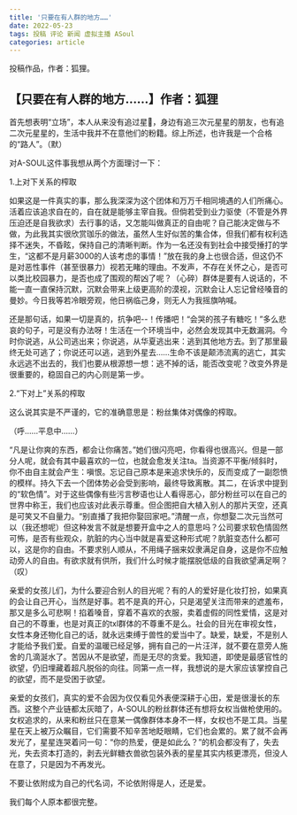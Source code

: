 ```yaml
---
title: '只要在有人群的地方……'
date: 2022-05-23
tags: 投稿 评论 新闻 虚拟主播 ASoul
categories: article
---
```


投稿作品，作者：狐狸。

## 【只要在有人群的地方……】作者：狐狸

首先想表明“立场”，本人从来没有追过星🥺，身边有追三次元星星的朋友，也有追二次元星星的，生活中我并不在意他们的粉籍。综上所述，也许我是一个合格的“路人”。（默）

对A-SOUL这件事我想从两个方面理讨一下：

1.上对下关系的榨取

如果这是一件真实的事，那么我深深为这个团体和万万千相同境遇的人们所痛心。活着应该追求自在的，自在就是能够主宰自我。但倘若受到业力驱使（不管是外界压迫还是自我欲求）去行事的话，又怎能叫做真正的自由呢？自己能决定做与不做，为此我其实很欣赏珈乐的做法，虽然人生好似苦的集合体，但我们都有权利选择不迷失，不昏眩，保持自己的清晰判断。作为一名还没有到社会中接受捶打的学生，“这都不是月薪3000的人该考虑的事情！”放在我的身上也很合适，但这仍不是对恶性事件（甚至很暴力）视若无睹的理由。不发声，不存在关怀之心，是否可以类比校园暴力，是否也成了围观的帮凶了呢？（心碎）群体是要有人说话的，不能一直一直保持沉默，沉默会带来上级更高阶的漠视，沉默会让人忘记曾经嗓音的曼妙。今日我等若冷眼旁观，他日祸临己身，则无人为我摇旗呐喊。

还是那句话，如果一切是真的，抗争吧--！传播吧！“会哭的孩子有糖吃！”多么悲哀的句子，可是没有办法呀！生活在一个环境当中，必然会发现其中无数漏洞。今时你说逃，从公司逃出来；你说逃，从华夏逃出来：逃到其他地方去。到了那里最终无处可逃了；你说还可以逃，逃到外星去……生命不该是颠沛流离的逃亡，其实永远逃不出去的，我们也要从根源想一想：逃不掉的话，能否改变呢？改变外界是很重要的，稳固自己的内心则是第一步。

2.“下对上”关系的榨取

这么说其实是不严谨的，它的准确意思是：粉丝集体对偶像的榨取。

（呼……平息中……）

“凡是让你爽的东西，都会让你痛苦。”她们很闪亮吧，你看得也很高兴。但是一部分人呢，就会有其中最喜欢的一位，也就会愈发关注ta。当资源不平衡/倾斜时，你不由自主就会产生：嗔恨。忘记自己原本是来追求快乐的，反而变成了一副怨愤的模样。持久下去一个团体势必会受到影响，最终导致离散。其二，在诉求中提到的“软色情”。对于这些偶像有些污言秽语也让人看得恶心，部分粉丝可以在自己的世界中称王，我们也应该对此表示尊重。但企图把自大植入别人的那片天空，还真是可笑又不自量力。“别直播了我把你娶回家吧。”清醒一点，你想娶二次元当然可以（我还想呢）但这种发言不就是想要开盒中之人的意思吗？公司要求软色情固然可怖，是否有些观众，肮脏的内心当中就是喜爱这种形式呢？肮脏变态什么都可以，这是你的自由。不要求别人顺从，不用绳子捆来奴隶满足自身，这是你不应触动旁人的自由。有欲求就有供所，我们什么时候才能摆脱低级的自我欲望满足啊？（叹）

亲爱的女孩儿们，为什么要迎合别人的目光呢？有的人的爱好是化妆打扮，如果真的会让自己开心，当然是好事。若不是真的开心，只是渴望关注而带来的遮羞布，那又是多么可悲啊！掐着嗓音，穿着不喜欢的衣服，卖着虚假的同性爱情，这是对自己的不尊重，也是对真正的txl群体的不尊重不是么。社会的目光在审视女性，女性本身还物化自己的话，就永远束缚于兽性的爱当中了。缺爱，缺爱，不是别人才能给予我们爱。自爱的温暖已经足够，拥有自己的一片汪洋，就不要在意旁人施舍的几滴涎水了。苦因从不是欲望，而是无尽的贪爱。我知道，即使是最感官性的欲望，仍旧埋藏着超凡脱俗的向往。同第一点一样，我想说的是大家应该掌控自己的欲望，而不是受困于欲望。

亲爱的女孩们，真实的爱不会因为仅仅看见外表便深耕于心田，爱是很漫长的东西。这整个产业链都太灰暗了，A-SOUL的粉丝群体还有想将女权当做枪使用的。女权追求的，从来和粉丝只在意某一偶像群体本身不一样，女权也不是工具。当星星在天上被万众瞩目，它们需要不知辛苦地眨眼睛，它们也会累的。累了就不会再发光了，星星连哭着问一句：“你的热爱，便是如此么？”的机会都没有了，失去光，失去资本打造的，剥去光鲜糖衣兽欲包装外表的星星其实内核更漂亮，但没人在意了，只是因为不再发光。

不要让依附成为自己的代名词，不论依附得是人，还是爱。

我们每个人原本都很完整。
